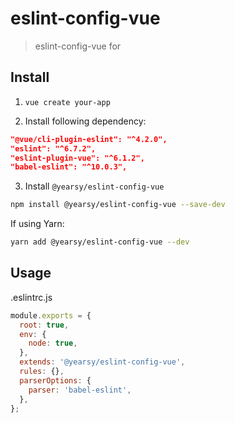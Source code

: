 # eslint-config-vue

> eslint-config-vue for

## Install

1. `vue create your-app`

2. Install following dependency:

```json
"@vue/cli-plugin-eslint": "^4.2.0",
"eslint": "^6.7.2",
"eslint-plugin-vue": "^6.1.2",
"babel-eslint": "^10.0.3",
```

3. Install `@yearsy/eslint-config-vue`

```sh
npm install @yearsy/eslint-config-vue --save-dev
```

If using Yarn:

```sh
yarn add @yearsy/eslint-config-vue --dev
```

## Usage

.eslintrc.js

```js
module.exports = {
  root: true,
  env: {
    node: true,
  },
  extends: '@yearsy/eslint-config-vue',
  rules: {},
  parserOptions: {
    parser: 'babel-eslint',
  },
};
```
